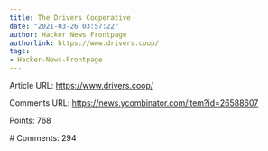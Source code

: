 ```yaml
---
title: The Drivers Cooperative
date: "2021-03-26 03:57:22"
author: Hacker News Frontpage
authorlink: https://www.drivers.coop/
tags:
- Hacker-News-Frontpage
---
```


<p>Article URL: <a href="https://www.drivers.coop/">https://www.drivers.coop/</a></p>
<p>Comments URL: <a href="https://news.ycombinator.com/item?id=26588607">https://news.ycombinator.com/item?id=26588607</a></p>
<p>Points: 768</p>
<p># Comments: 294</p>
